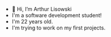 - 👋 Hi, I’m Arthur Lisowski
- I'm a software development student!
- I'm 22 years old.
- I'm trying to work on my first projects.

<!---
Athlisowski/Athlisowski is a ✨ special ✨ repository because its `README.md` (this file) appears on your GitHub profile.
You can click the Preview link to take a look at your changes.
--->
